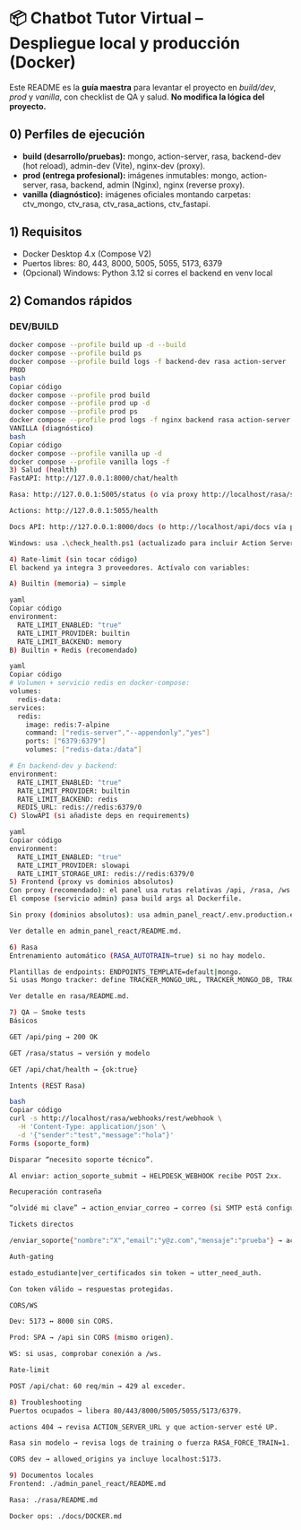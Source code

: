# 📦 Chatbot Tutor Virtual – Despliegue local y producción (Docker)

Este README es la **guía maestra** para levantar el proyecto en *build/dev*, *prod* y *vanilla*, con checklist de QA y salud. **No modifica la lógica del proyecto.**

## 0) Perfiles de ejecución

- **build (desarrollo/pruebas):** mongo, action-server, rasa, backend-dev (hot reload), admin-dev (Vite), nginx-dev (proxy).
- **prod (entrega profesional):** imágenes inmutables: mongo, action-server, rasa, backend, admin (Nginx), nginx (reverse proxy).
- **vanilla (diagnóstico):** imágenes oficiales montando carpetas: ctv_mongo, ctv_rasa, ctv_rasa_actions, ctv_fastapi.

## 1) Requisitos

- Docker Desktop 4.x (Compose V2)
- Puertos libres: 80, 443, 8000, 5005, 5055, 5173, 6379
- (Opcional) Windows: Python 3.12 si corres el backend en venv local

## 2) Comandos rápidos

### DEV/BUILD
```bash
docker compose --profile build up -d --build
docker compose --profile build ps
docker compose --profile build logs -f backend-dev rasa action-server
PROD
bash
Copiar código
docker compose --profile prod build
docker compose --profile prod up -d
docker compose --profile prod ps
docker compose --profile prod logs -f nginx backend rasa action-server
VANILLA (diagnóstico)
bash
Copiar código
docker compose --profile vanilla up -d
docker compose --profile vanilla logs -f
3) Salud (health)
FastAPI: http://127.0.0.1:8000/chat/health

Rasa: http://127.0.0.1:5005/status (o vía proxy http://localhost/rasa/status)

Actions: http://127.0.0.1:5055/health

Docs API: http://127.0.0.1:8000/docs (o http://localhost/api/docs vía proxy)

Windows: usa .\check_health.ps1 (actualizado para incluir Action Server).

4) Rate-limit (sin tocar código)
El backend ya integra 3 proveedores. Actívalo con variables:

A) Builtin (memoria) – simple

yaml
Copiar código
environment:
  RATE_LIMIT_ENABLED: "true"
  RATE_LIMIT_PROVIDER: builtin
  RATE_LIMIT_BACKEND: memory
B) Builtin + Redis (recomendado)

yaml
Copiar código
# Volumen + servicio redis en docker-compose:
volumes:
  redis-data:
services:
  redis:
    image: redis:7-alpine
    command: ["redis-server","--appendonly","yes"]
    ports: ["6379:6379"]
    volumes: ["redis-data:/data"]

# En backend-dev y backend:
environment:
  RATE_LIMIT_ENABLED: "true"
  RATE_LIMIT_PROVIDER: builtin
  RATE_LIMIT_BACKEND: redis
  REDIS_URL: redis://redis:6379/0
C) SlowAPI (si añadiste deps en requirements)

yaml
Copiar código
environment:
  RATE_LIMIT_ENABLED: "true"
  RATE_LIMIT_PROVIDER: slowapi
  RATE_LIMIT_STORAGE_URI: redis://redis:6379/0
5) Frontend (proxy vs dominios absolutos)
Con proxy (recomendado): el panel usa rutas relativas /api, /rasa, /ws.
El compose (servicio admin) pasa build args al Dockerfile.

Sin proxy (dominios absolutos): usa admin_panel_react/.env.production.external, o build args en docker-compose.yml del admin.

Ver detalle en admin_panel_react/README.md.

6) Rasa
Entrenamiento automático (RASA_AUTOTRAIN=true) si no hay modelo.

Plantillas de endpoints: ENDPOINTS_TEMPLATE=default|mongo.
Si usas Mongo tracker: define TRACKER_MONGO_URL, TRACKER_MONGO_DB, TRACKER_MONGO_COLLECTION.

Ver detalle en rasa/README.md.

7) QA – Smoke tests
Básicos

GET /api/ping → 200 OK

GET /rasa/status → versión y modelo

GET /api/chat/health → {ok:true}

Intents (REST Rasa)

bash
Copiar código
curl -s http://localhost/rasa/webhooks/rest/webhook \
  -H 'Content-Type: application/json' \
  -d '{"sender":"test","message":"hola"}'
Forms (soporte_form)

Disparar “necesito soporte técnico”.

Al enviar: action_soporte_submit → HELPDESK_WEBHOOK recibe POST 2xx.

Recuperación contraseña

“olvidé mi clave” → action_enviar_correo → correo (si SMTP está configurado).

Tickets directos

/enviar_soporte{"nombre":"X","email":"y@z.com","mensaje":"prueba"} → action_enviar_soporte.

Auth-gating

estado_estudiante|ver_certificados sin token → utter_need_auth.

Con token válido → respuestas protegidas.

CORS/WS

Dev: 5173 ↔ 8000 sin CORS.

Prod: SPA → /api sin CORS (mismo origen).

WS: si usas, comprobar conexión a /ws.

Rate-limit

POST /api/chat: 60 req/min → 429 al exceder.

8) Troubleshooting
Puertos ocupados → libera 80/443/8000/5005/5055/5173/6379.

actions 404 → revisa ACTION_SERVER_URL y que action-server esté UP.

Rasa sin modelo → revisa logs de training o fuerza RASA_FORCE_TRAIN=1.

CORS dev → allowed_origins ya incluye localhost:5173.

9) Documentos locales
Frontend: ./admin_panel_react/README.md

Rasa: ./rasa/README.md

Docker ops: ./docs/DOCKER.md